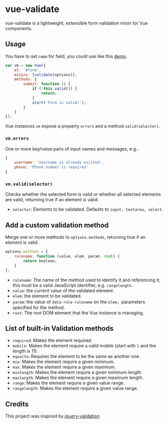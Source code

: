 # vue-validate

vue-validate is a lightweight, extensible form validation mixin for Vue components.

## Usage

You have to set `name` for field, you could use like this [demo](https://holyzfy.github.io/vue-validate/demo/index.html).

```js
var vm = new Vue({
    el: '#form',
    mixins: [validate(options)],
    methods: {
        submit: function () {
            if (!this.valid()) {
                return;
            }
            alert('Form is valid!');
        }
    }
});
```

Vue instances `vm` expose a property `errors` and a method `valid(selector)`.

### `vm.errors`

One or more key/value pairs of input names and messages, e.g.:

```js
{
    username: 'Username is already existed',
    phone: 'Phone number is required'
}
```

### `vm.valid(selector)`

Checks whether the selected form is valid or whether all selected elements are valid, returning true if an element is valid. 

- `selector`: Elements to be validated. Defaults to `input, textarea, select`.

## Add a custom validation method

Merge one or more methods to `options.methods`, returning true if an element is valid. 

```js
options.methods = {
    rulename: function (value, elem, param, root) {
        return boolean;
    }
};
```

- `rulename`: The name of the method used to identify it and referencing it; this must be a valid JavaScript identifier, e.g. `rangelength`.
- `value`: the current value of the validated element.
- `elem`: the element to be validated.
- `param`: the value of `data-rule-rulename` on the `elem`，parameters specified for the method.
- `root`: The root DOM element that the Vue instance is managing.

## List of built-in Validation methods

- `required`: Makes the element required.
- `mobile`: Makes the element require a valid mobile (start with `1` and the length is 11).
- `equalto`: Requires the element to be the same as another one.
- `min`: Makes the element require a given minimum.
- `max`: Makes the element require a given maximum.
- `minlength`: Makes the element require a given minimum length.
- `maxlength`: Makes the element require a given maximum length.
- `range`: Makes the element require a given value range.
- `rangelength`: Makes the element require a given value range.

## Credits

This project was inspired by [jquery-validation](https://github.com/jquery-validation/jquery-validation)
